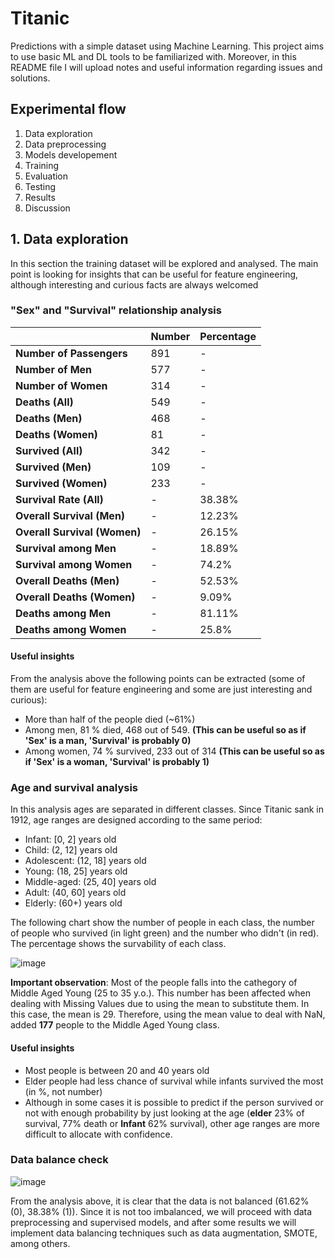 # Titanic
Predictions with a simple dataset using Machine Learning. This project aims to use basic ML and DL tools to be familiarized with. Moreover, in this README file I will upload notes and useful information regarding issues and solutions.


## Experimental flow

1. Data exploration
2. Data preprocessing
3. Models developement
4. Training
5. Evaluation
6. Testing
7. Results
8. Discussion


## 1. Data exploration

In this section the training dataset will be explored and analysed. The main point is looking for insights that can be useful for feature engineering, although interesting and curious facts are always welcomed

### "Sex" and "Survival" relationship analysis


|                         | Number | Percentage |
|-------------------------|--------|------------|
| **Number of Passengers** | 891    |    -        |
| **Number of Men**        | 577    |   -         |
| **Number of Women**      | 314    |      -      |
| **Deaths (All)**         | 549    |     -       |
| **Deaths (Men)**         | 468    |     -       |
| **Deaths (Women)**       | 81     |      -      |
| **Survived (All)**       | 342    |       -     |
| **Survived (Men)**       | 109    |       -     |
| **Survived (Women)**     | 233    |      -      |
| **Survival Rate (All)**  | -      | 38.38%     |
| **Overall Survival (Men)**| -     | 12.23%     |
| **Overall Survival (Women)**| -   | 26.15%     |
| **Survival among Men**   | -      | 18.89%     |
| **Survival among Women** | -      | 74.2%      |
| **Overall Deaths (Men)** | -      | 52.53%     |
| **Overall Deaths (Women)**| -    | 9.09%       |
| **Deaths among Men**     | -      | 81.11%     |
| **Deaths among Women**   | -      | 25.8%      |



#### Useful insights

From the analysis above the following points can be extracted (some of them are useful for feature engineering and some are just interesting and curious):

- More than half of the people died (~61%)
- Among men, 81 % died, 468 out of 549. **(This can be useful so as if 'Sex' is a man, 'Survival' is probably 0)**
- Among women, 74 % survived, 233 out of 314 **(This can be useful so as if 'Sex' is a woman, 'Survival' is probably 1)**

### Age and survival analysis

In this analysis ages are separated in different classes. Since Titanic sank in 1912, age ranges are designed according to the same period:

- Infant: [0, 2] years old
- Child: (2, 12] years old
- Adolescent: (12, 18] years old
- Young: (18, 25] years old
- Middle-aged: (25, 40] years old
- Adult: (40, 60] years old 
- Elderly: (60+) years old



The following chart show the number of people in each class, the number of people who survived (in light green) and the number who didn't (in red). The percentage shows the survability of each class.

![image](https://github.com/BakiRhina/Titanic/assets/108484177/a5953e0a-e20e-43e2-bcf2-250771eaf42a)

**Important observation**: Most of the people falls into the cathegory of Middle Aged Young (25 to 35 y.o.). This number has been affected when dealing with Missing Values due to using the mean to substitute them. In this case, the mean is 29. Therefore, using the mean value to deal with NaN, added **177** people to the Middle Aged Young class.


#### Useful insights


- Most people is between 20 and 40 years old
- Elder people had less chance of survival while infants survived the most (in %, not number)
- Although in some cases it is possible to predict if the person survived or not with enough probability by just looking at the age (**elder** 23% of survival, 77% death or **Infant** 62% survival), other age ranges are more difficult to allocate with confidence.


### Data balance check

![image](https://github.com/BakiRhina/Titanic/assets/108484177/0610eca0-5a86-4a35-9715-817ef15cdcf7)


From the analysis above, it is clear that the data is not balanced (61.62% (0), 38.38% (1)). Since it is not too imbalanced, we will proceed with data preprocessing and supervised models, and after some results we will implement data balancing techniques such as data augmentation, SMOTE, among others.
